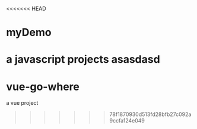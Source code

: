 <<<<<<< HEAD
# myDemo
a javascript projects
asasdasd
=======
# vue-go-where
a vue project
>>>>>>> 78f1870930d513fd28bfb27c092a9ccfa124e049
